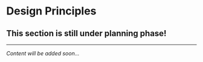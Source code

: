 # Design Principles

## This section is still under planning phase!

---

*Content will be added soon...*
